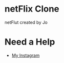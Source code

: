 # netFlix Clone
netFlut
created by Jo

# Need a Help
- [My Instagram](https://instagram.com/nathan.7pg)